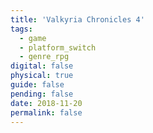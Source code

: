 ```yaml
---
title: 'Valkyria Chronicles 4'
tags:
  - game
  - platform_switch
  - genre_rpg
digital: false
physical: true
guide: false
pending: false
date: 2018-11-20
permalink: false
---
```

